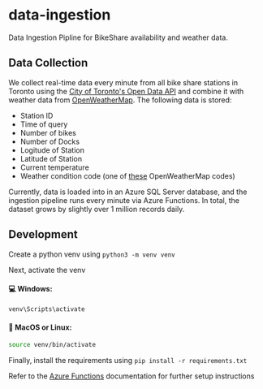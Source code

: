 # data-ingestion
Data Ingestion Pipline for BikeShare availability and weather data.

## Data Collection

We collect real-time data every minute from all bike share stations in Toronto using the [City of Toronto's Open Data API](https://open.toronto.ca/dataset/bike-share-toronto/) and combine it with weather data from [OpenWeatherMap](https://openweathermap.org/city/6167865). The following data is stored:

- Station ID
- Time of query
- Number of bikes
- Number of Docks
- Logitude of Station
- Latitude of Station
- Current temperature
- Weather condition code (one of [these](https://openweathermap.org/weather-conditions#Weather-Condition-Codes-2) OpenWeatherMap codes)

Currently, data is loaded into in an Azure SQL Server database, and the ingestion pipeline runs every minute via Azure Functions. In total, the dataset grows by slightly over 1 million records daily.

## Development
Create a python venv using 
`python3 -m venv venv`


Next, activate the venv
#### 💻 **Windows:**
```bash
venv\Scripts\activate
```
#### 🍏 MacOS or Linux:
```bash
source venv/bin/activate
```

Finally, install the requirements using 
`pip install -r requirements.txt`

Refer to the [Azure Functions](https://learn.microsoft.com/en-us/azure/azure-functions/functions-develop-vs-code?tabs=node-v4%2Cpython-v2%2Cisolated-process%2Cquick-create&pivots=programming-language-python) documentation for further setup instructions
